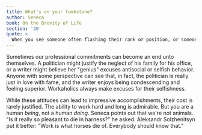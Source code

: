 ```yaml
---
title: What's on your tombstone?
author: Seneca
book: On the Brevity of Life
section: '20'
quote: >
  When you see someone often flashing their rank or position, or someone whose name is often bandied about in public, don't be envious; such things are brought at the expense of life...Some die on the first rungs of the ladder of success, others before they can reach the top, and few that make it to the top of their ambition through a thousand indignities realize at the end it's only for an inscription on their gravestone.
---
```


Sometimes our professional commitments can become an end unto themselves. A politician might justify the neglect of his family for his office, or a writer might believe her "genius" excuses antisocial or selfish behavior. Anyone with some perspective can see that, in fact, the politician is really just in love with fame, and the writer enjoys being condescending and feeling superior. Workaholics always make excuses for their selfishness.

While these attitudes can lead to impressive accomplishments, their cost is rarely justified. The ability to work hard and long is admirable. But you are a human _being_, not a human _doing_. Seneca points out that we're not animals. "Is it really so pleasant to die in harness?" he asked. Aleksandr Solzhenitsyn put it better: "Work is what horses die of. Everybody should know that."
